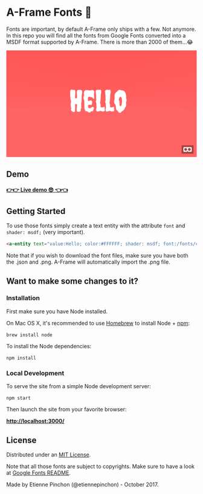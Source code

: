 # A-Frame Fonts 📖

Fonts are important, by default A-Frame only ships with a few.
Not anymore. In this repo you will find all the fonts from Google Fonts converted into a MSDF format supported by A-Frame.
There is more than 2000 of them...😂

![](static/screenshot.png)

## Demo

#### [👉👉 Live demo 😎 👈👈](https://etiennepinchon.github.io/aframe-fonts/)

## Getting Started

To use those fonts simply create a text entity with the attribute `font` and `shader: msdf;` (very important).

```html
<a-entity text="value:Hello; color:#FFFFFF; shader: msdf; font:/fonts/creepster/Creepster-Regular.json;" position="6.7 1 -2"></a-entity>     
```

Note that if you wish to download the font files, make sure you have both the .json and .png. A-Frame will automatically import the .png file.


## Want to make some changes to it?

### Installation

First make sure you have Node installed.

On Mac OS X, it's recommended to use [Homebrew](http://brew.sh/) to install Node + [npm](https://www.npmjs.com):

    brew install node

To install the Node dependencies:

    npm install

### Local Development

To serve the site from a simple Node development server:

    npm start

Then launch the site from your favorite browser:

[__http://localhost:3000/__](http://localhost:3000/)

## License

Distributed under an [MIT License](LICENSE).

Note that all those fonts are subject to copyrights. 
Make sure to have a look at [Google Fonts README](/legal/README.md).

Made by Etienne Pinchon (@etiennepinchon) - October 2017.

